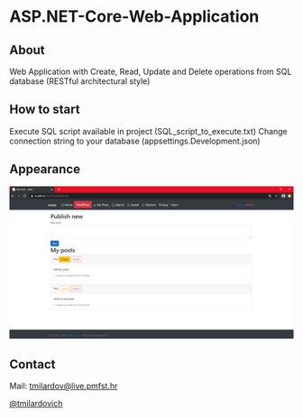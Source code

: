 # ASP.NET-Core-Web-Application

## About
Web Application with Create, Read, Update and Delete operations from SQL database (RESTful architectural style)

## How to start
Execute SQL script available in project (SQL_script_to_execute.txt)
Change connection string to your database (appsettings.Development.json)


## Appearance
<img src="https://github.com/tmilardovich/ASP.NET-Core-Web-Application/blob/master/img/appearance.png" alt="appearance">

## Contact
Mail: <a href="mailto:tmilardov@live.pmfst.hr">tmilardov@live.pmfst.hr</a>

<a href="https://github.com/tmilardovich">@tmilardovich</a>

